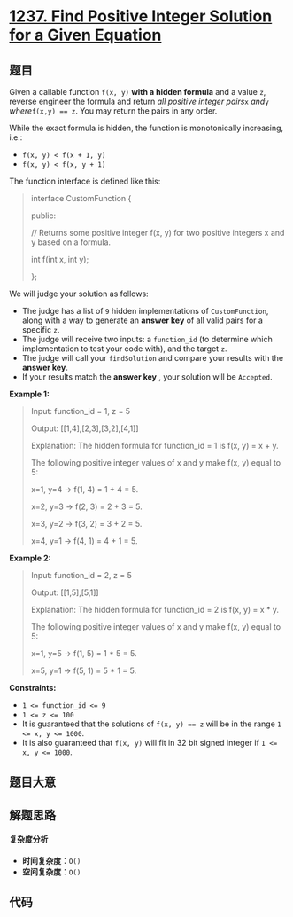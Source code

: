 # [1237. Find Positive Integer Solution for a Given Equation](https://leetcode.com/problems/find-positive-integer-solution-for-a-given-equation/)

## 题目

Given a callable function `f(x, y)` **with a hidden formula** and a value `z`,
reverse engineer the formula and return _all positive integer pairs_`x`
_and_`y` _where_`f(x,y) == z`. You may return the pairs in any order.

While the exact formula is hidden, the function is monotonically increasing,
i.e.:

- `f(x, y) < f(x + 1, y)`
- `f(x, y) < f(x, y + 1)`

The function interface is defined like this:

> interface CustomFunction {
>
> public:
>
> // Returns some positive integer f(x, y) for two positive integers x and y based on a formula.
>
> int f(int x, int y);
>
> };

We will judge your solution as follows:

- The judge has a list of `9` hidden implementations of `CustomFunction`, along with a way to generate an **answer key** of all valid pairs for a specific `z`.
- The judge will receive two inputs: a `function_id` (to determine which implementation to test your code with), and the target `z`.
- The judge will call your `findSolution` and compare your results with the **answer key**.
- If your results match the **answer key** , your solution will be `Accepted`.

**Example 1:**

> Input: function_id = 1, z = 5
>
> Output: [[1,4],[2,3],[3,2],[4,1]]
>
> Explanation: The hidden formula for function_id = 1 is f(x, y) = x + y.
>
> The following positive integer values of x and y make f(x, y) equal to 5:
>
> x=1, y=4 -> f(1, 4) = 1 + 4 = 5.
>
> x=2, y=3 -> f(2, 3) = 2 + 3 = 5.
>
> x=3, y=2 -> f(3, 2) = 3 + 2 = 5.
>
> x=4, y=1 -> f(4, 1) = 4 + 1 = 5.

**Example 2:**

> Input: function_id = 2, z = 5
>
> Output: [[1,5],[5,1]]
>
> Explanation: The hidden formula for function_id = 2 is f(x, y) = x \* y.
>
> The following positive integer values of x and y make f(x, y) equal to 5:
>
> x=1, y=5 -> f(1, 5) = 1 \* 5 = 5.
>
> x=5, y=1 -> f(5, 1) = 5 \* 1 = 5.

**Constraints:**

- `1 <= function_id <= 9`
- `1 <= z <= 100`
- It is guaranteed that the solutions of `f(x, y) == z` will be in the range `1 <= x, y <= 1000`.
- It is also guaranteed that `f(x, y)` will fit in 32 bit signed integer if `1 <= x, y <= 1000`.

## 题目大意

## 解题思路

#### 复杂度分析

- **时间复杂度**：`O()`
- **空间复杂度**：`O()`

## 代码

```javascript

```
